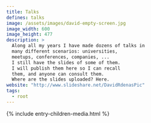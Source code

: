 ```yaml
---
title: Talks
defines: talks
image: /assets/images/david-empty-screen.jpg
image_width: 600
image_height: 477
description: >
  Along all my years I have made dozens of talks in 
  many different scenarios: universities, 
  meetups, conferences, companies, ...
  I still have the slides of some of them.
  I will publish them here so I can recall
  them, and anyone can consult them.
  Where are the slides uploaded? Here.
website: "http://www.slideshare.net/DavidRdenasPic"
tags:
  - root
---
```


{% include entry-children-media.html %}


